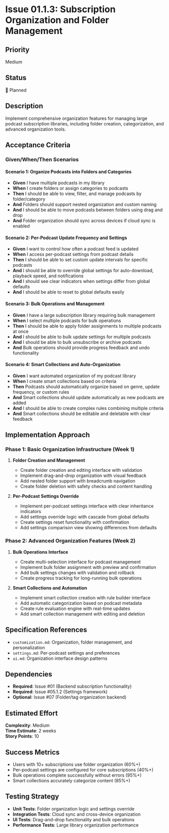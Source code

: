 # Issue 01.1.3: Subscription Organization and Folder Management

## Priority
Medium

## Status
🔄 Planned

## Description
Implement comprehensive organization features for managing large podcast subscription libraries, including folder creation, categorization, and advanced organization tools.

## Acceptance Criteria

### Given/When/Then Scenarios

#### Scenario 1: Organize Podcasts into Folders and Categories
- **Given** I have multiple podcasts in my library
- **When** I create folders or assign categories to podcasts
- **Then** I should be able to view, filter, and manage podcasts by folder/category
- **And** Folders should support nested organization and custom naming
- **And** I should be able to move podcasts between folders using drag and drop
- **And** Folder organization should sync across devices if cloud sync is enabled

#### Scenario 2: Per-Podcast Update Frequency and Settings
- **Given** I want to control how often a podcast feed is updated
- **When** I access per-podcast settings from podcast details
- **Then** I should be able to set custom update intervals for specific podcasts
- **And** I should be able to override global settings for auto-download, playback speed, and notifications
- **And** I should see clear indicators when settings differ from global defaults
- **And** I should be able to reset to global defaults easily

#### Scenario 3: Bulk Operations and Management
- **Given** I have a large subscription library requiring bulk management
- **When** I select multiple podcasts for bulk operations
- **Then** I should be able to apply folder assignments to multiple podcasts at once
- **And** I should be able to bulk update settings for multiple podcasts
- **And** I should be able to bulk unsubscribe or archive podcasts
- **And** Bulk operations should provide progress feedback and undo functionality

#### Scenario 4: Smart Collections and Auto-Organization
- **Given** I want automated organization of my podcast library
- **When** I create smart collections based on criteria
- **Then** Podcasts should automatically organize based on genre, update frequency, or custom rules
- **And** Smart collections should update automatically as new podcasts are added
- **And** I should be able to create complex rules combining multiple criteria
- **And** Smart collections should be editable and deletable with clear feedback

## Implementation Approach

### Phase 1: Basic Organization Infrastructure (Week 1)
1. **Folder Creation and Management**
   - Create folder creation and editing interface with validation
   - Implement drag-and-drop organization with visual feedback
   - Add nested folder support with breadcrumb navigation
   - Create folder deletion with safety checks and content handling

2. **Per-Podcast Settings Override**
   - Implement per-podcast settings interface with clear inheritance indicators
   - Add settings override logic with cascade from global defaults
   - Create settings reset functionality with confirmation
   - Add settings comparison view showing differences from defaults

### Phase 2: Advanced Organization Features (Week 2)
1. **Bulk Operations Interface**
   - Create multi-selection interface for podcast management
   - Implement bulk folder assignment with preview and confirmation
   - Add bulk settings changes with validation and rollback
   - Create progress tracking for long-running bulk operations

2. **Smart Collections and Automation**
   - Implement smart collection creation with rule builder interface
   - Add automatic categorization based on podcast metadata
   - Create rule evaluation engine with real-time updates
   - Add smart collection management with editing and deletion

## Specification References
- `customization.md`: Organization, folder management, and personalization
- `settings.md`: Per-podcast settings and preferences
- `ui.md`: Organization interface design patterns

## Dependencies
- **Required**: Issue #01 (Backend subscription functionality)
- **Required**: Issue #05.1.2 (Settings framework)
- **Optional**: Issue #07 (Folder/tag organization backend)

## Estimated Effort
**Complexity**: Medium  
**Time Estimate**: 2 weeks  
**Story Points**: 10

## Success Metrics
- Users with 10+ subscriptions use folder organization (60%+)
- Per-podcast settings are configured for core subscriptions (40%+)
- Bulk operations complete successfully without errors (95%+)
- Smart collections accurately categorize content (85%+)

## Testing Strategy
- **Unit Tests**: Folder organization logic and settings override
- **Integration Tests**: Cloud sync and cross-device organization
- **UI Tests**: Drag-and-drop functionality and bulk operations
- **Performance Tests**: Large library organization performance
